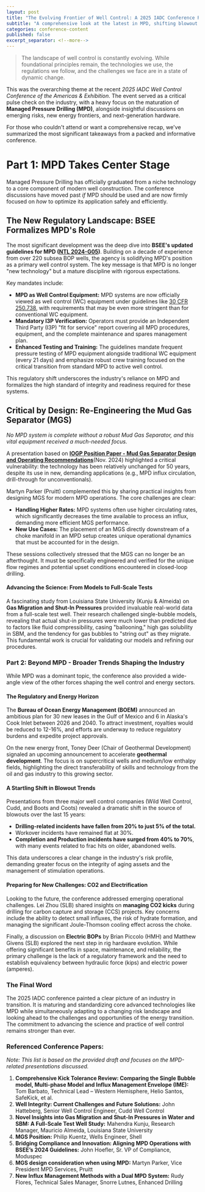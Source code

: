 ```yaml
---
layout: post
title: "The Evolving Frontier of Well Control: A 2025 IADC Conference Review"
subtitle: "A comprehensive look at the latest in MPD, shifting blowout trends, CO2 management, and the future of energy."
categories: conference-content
published: false
excerpt_separator: <!--more-->
---
```


> The landscape of well control is constantly evolving. While foundational principles remain, the technologies we use, the regulations we follow, and the challenges we face are in a state of dynamic change.

This was the overarching theme at the recent *2025 IADC Well Control Conference of the Americas & Exhibition*. The event served as a critical pulse check on the industry, with a heavy focus on the maturation of **Managed Pressure Drilling (MPD)**, alongside insightful discussions on emerging risks, new energy frontiers, and next-generation hardware.

For those who couldn't attend or want a comprehensive recap, we've summarized the most significant takeaways from a packed and informative conference.
<!--more-->

# Part 1: MPD Takes Center Stage

Managed Pressure Drilling has officially graduated from a niche technology to a core component of modern well construction. The conference discussions have moved past *if* MPD should be used and are now firmly focused on *how* to optimize its application safely and efficiently.

## The New Regulatory Landscape: BSEE Formalizes MPD's Role
The most significant development was the deep dive into **BSEE's updated guidelines for MPD ([NTL 2024-G05](https://www.bsee.gov/sites/bsee.gov/files/2024-11/BSEE%20NTL%20No.%202024-G05%20Managed%20Pressure%20Drilling%20Projects%20Using%20a%20Subsea%20Blow%20Out%20Preventer.pdf))**. Building on a decade of experience from over 220 subsea BOP wells, the agency is solidifying MPD's position as a primary well control system. The key message is that MPD is no longer "new technology" but a mature discipline with rigorous expectations.

Key mandates include:
*   **MPD as Well Control Equipment:** MPD systems are now officially viewed as well control (WC) equipment under guidelines like [30 CFR 250.738](), with requirements that may be even more stringent than for conventional WC equipment.
*   **Mandatory I3P Verification:** Operators must provide an Independent Third Party (I3P) "fit for service" report covering all MPD procedures, equipment, and the complete maintenance and spares management plan.
*   **Enhanced Testing and Training:** The guidelines mandate frequent pressure testing of MPD equipment alongside traditional WC equipment (every 21 days) and emphasize robust crew training focused on the critical transition from standard MPD to active well control.

This regulatory shift underscores the industry's reliance on MPD and formalizes the high standard of integrity and readiness required for these systems.

## Critical by Design: Re-Engineering the Mud Gas Separator (MGS)
*No MPD system is complete without a robust Mud Gas Separator, and this vital equipment received a much-needed focus.*

A presentation based on **[IOGP Position Paper - Mud Gas Separator Design and Operating Recommendations](https://www.iogp.org/bookstore/product/mud-gas-separator-design-and-operating-recommendations/)**(Nov. 2024) highlighted a critical vulnerability: the technology has been relatively unchanged for 50 years, despite its use in new, demanding applications (e.g., MPD influx circulation, drill-through for unconventionals). 

Martyn Parker (Pruitt) complemented this by sharing practical insights from designing MGS for modern MPD operations. The core challenges are clear:

- **Handling Higher Rates:** MPD systems often use higher circulating rates, which significantly decreases the time available to process an influx, demanding more efficient MGS performance.
- **New Use Cases:** The placement of an MGS directly downstream of a choke manifold in an MPD setup creates unique operational dynamics that must be accounted for in the design.

These sessions collectively stressed that the MGS can no longer be an afterthought. It must be specifically engineered and verified for the unique flow regimes and potential upset conditions encountered in closed-loop drilling.

#### Advancing the Science: From Models to Full-Scale Tests
A fascinating study from Louisiana State University (Kunju & Almeida) on **Gas Migration and Shut-In Pressures** provided invaluable real-world data from a full-scale test well. Their research challenged single-bubble models, revealing that actual shut-in pressures were much lower than predicted due to factors like fluid compressibility, casing "ballooning," high gas solubility in SBM, and the tendency for gas bubbles to "string out" as they migrate. This fundamental work is crucial for validating our models and refining our procedures.

### Part 2: Beyond MPD - Broader Trends Shaping the Industry

While MPD was a dominant topic, the conference also provided a wide-angle view of the other forces shaping the well control and energy sectors.

#### The Regulatory and Energy Horizon
The **Bureau of Ocean Energy Management (BOEM)** announced an ambitious plan for 30 new leases in the Gulf of Mexico and 6 in Alaska's Cook Inlet between 2026 and 2040. To attract investment, royalties would be reduced to 12-16%, and efforts are underway to reduce regulatory burdens and expedite project approvals.

On the new energy front, Toney Deer (Chair of Geothermal Development) signaled an upcoming announcement to accelerate **geothermal development**. The focus is on supercritical wells and medium/low enthalpy fields, highlighting the direct transferability of skills and technology from the oil and gas industry to this growing sector.

#### A Startling Shift in Blowout Trends
Presentations from three major well control companies (Wild Well Control, Cudd, and Boots and Coots) revealed a dramatic shift in the source of blowouts over the last 15 years:
*   **Drilling-related incidents have fallen from 20% to just 5% of the total.**
*   Workover incidents have remained flat at 30%.
*   **Completion and Production incidents have surged from 40% to 70%**, with many events related to frac hits on older, abandoned wells.

This data underscores a clear change in the industry's risk profile, demanding greater focus on the integrity of aging assets and the management of stimulation operations.

#### Preparing for New Challenges: CO2 and Electrification
Looking to the future, the conference addressed emerging operational challenges. Lei Zhou (SLB) shared insights on **managing CO2 kicks** during drilling for carbon capture and storage (CCS) projects. Key concerns include the ability to detect small influxes, the risk of hydrate formation, and managing the significant Joule-Thomson cooling effect across the choke.

Finally, a discussion on **Electric BOPs** by Brian Piccolo (HMH) and Matthew Givens (SLB) explored the next step in rig hardware evolution. While offering significant benefits in space, maintenance, and reliability, the primary challenge is the lack of a regulatory framework and the need to establish equivalency between hydraulic force (kips) and electric power (amperes).

### The Final Word

The 2025 IADC conference painted a clear picture of an industry in transition. It is maturing and standardizing core advanced technologies like MPD while simultaneously adapting to a changing risk landscape and looking ahead to the challenges and opportunities of the energy transition. The commitment to advancing the science and practice of well control remains stronger than ever.

### Referenced Conference Papers:
*Note: This list is based on the provided draft and focuses on the MPD-related presentations discussed.*

1.  **Comprehensive Kick Tolerance Review: Comparing the Single Bubble model, Multi-phase Model and Influx Management Envelope (IME):** Tom Barbato, Technical Lead – Western Hemisphere, Helio Santos, SafeKick, et al.
2.  **Well Integrity: Current Challenges and Future Solutions:** John Hatteberg, Senior Well Control Engineer, Cudd Well Control
3.  **Novel Insights into Gas Migration and Shut-In Pressures in Water and SBM: A Full-Scale Test Well Study:** Mahendra Kunju, Research Manager, Mauricio Almeida, Louisiana State University
4.  **MGS Position:** Philip Kuentz, Wells Engineer, Shell
5.  **Bridging Compliance and Innovation: Aligning MPD Operations with BSEE’s 2024 Guidelines:** John Hoefler, Sr. VP of Compliance, Moduspec
6.  **MGS design consideration when using MPD:** Martyn Parker, Vice President MPD Services, Pruitt
7.  **New Influx Management Methods with a Dual MPD System:** Rudy Flores, Technical Sales Manager, Snorre Lutnes, Enhanced Drilling
